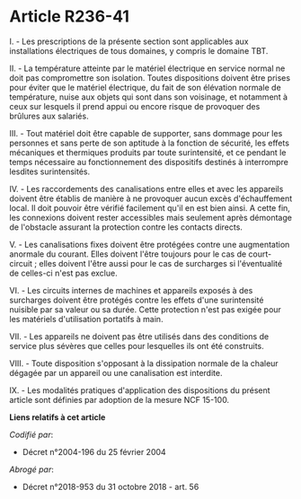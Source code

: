 # Article R236-41

I. - Les prescriptions de la présente section sont applicables aux installations électriques de tous domaines, y compris le
domaine TBT.

II. - La température atteinte par le matériel électrique en service normal ne doit pas compromettre son isolation. Toutes
dispositions doivent être prises pour éviter que le matériel électrique, du fait de son élévation normale de température,
nuise aux objets qui sont dans son voisinage, et notamment à ceux sur lesquels il prend appui ou encore risque de provoquer
des brûlures aux salariés.

III. - Tout matériel doit être capable de supporter, sans dommage pour les personnes et sans perte de son aptitude à la
fonction de sécurité, les effets mécaniques et thermiques produits par toute surintensité, et ce pendant le temps nécessaire
au fonctionnement des dispositifs destinés à interrompre lesdites surintensités.

IV. - Les raccordements des canalisations entre elles et avec les appareils doivent être établis de manière à ne provoquer
aucun excès d'échauffement local. Il doit pouvoir être vérifié facilement qu'il en est bien ainsi. A cette fin, les
connexions doivent rester accessibles mais seulement après démontage de l'obstacle assurant la protection contre les contacts
directs.

V. - Les canalisations fixes doivent être protégées contre une augmentation anormale du courant. Elles doivent l'être
toujours pour le cas de court-circuit ; elles doivent l'être aussi pour le cas de surcharges si l'éventualité de celles-ci
n'est pas exclue.

VI. - Les circuits internes de machines et appareils exposés à des surcharges doivent être protégés contre les effets d'une
surintensité nuisible par sa valeur ou sa durée. Cette protection n'est pas exigée pour les matériels d'utilisation portatifs
à main.

VII. - Les appareils ne doivent pas être utilisés dans des conditions de service plus sévères que celles pour lesquelles ils
ont été construits.

VIII. - Toute disposition s'opposant à la dissipation normale de la chaleur dégagée par un appareil ou une canalisation est
interdite.

IX. - Les modalités pratiques d'application des dispositions du présent article sont définies par adoption de la mesure NCF
15-100.

**Liens relatifs à cet article**

_Codifié par_:

  - Décret n°2004-196 du 25 février 2004

_Abrogé par_:

  - Décret n°2018-953 du 31 octobre 2018 - art. 56
